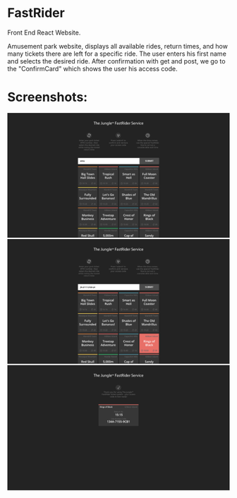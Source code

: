 # FastRider

Front End React Website.

Amusement park website, displays all available rides, return times, and how many tickets there are left for a specific ride.
The user enters his first name and selects the desired ride.
After confirmation with get and post, we go to the "ConfirmCard" which shows the user his access code.

# Screenshots:

![](images/01.jpg)
![](images/02.jpg)
![](images/03.jpg)


